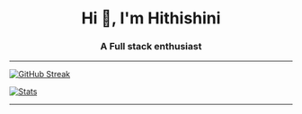 <h1 align="center">Hi 👋, I'm Hithishini</h1>
<h3 align="center"> A Full stack enthusiast</h3>
 

---
[![GitHub Streak](http://github-readme-streak-stats.herokuapp.com?user=Hithishini&theme=neon-dark&date_format=M%20j%5B%2C%20Y%5D)](https://git.io/streak-stats)

[![Stats](https://github-readme-stats.vercel.app/api?username=Hithishini&show_icons=true&hide_border=true&theme=blue-green&count_private=true)](https://github.com/Hithishini/github-readme-stats)

---
